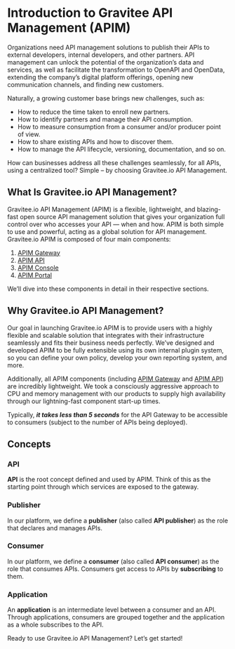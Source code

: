# Introduction to Gravitee API Management (APIM)

Organizations need API management solutions to publish their APIs to external developers, internal developers, and other partners. API management can unlock the potential of the organization’s data and services, as well as facilitate the transformation to OpenAPI and OpenData, extending the company’s digital platform offerings, opening new communication channels, and finding new customers.

Naturally, a growing customer base brings new challenges, such as:

* How to reduce the time taken to enroll new partners.
* How to identify partners and manage their API consumption.
* How to measure consumption from a consumer and/or producer point of view.
* How to share existing APIs and how to discover them.
* How to manage the API lifecycle, versioning, documentation, and so on.

How can businesses address all these challenges seamlessly, for all APIs, using a centralized tool? Simple – by choosing Gravitee.io API Management.

## What Is Gravitee.io API Management?

Gravitee.io API Management (APIM) is a flexible, lightweight, and blazing-fast open source API management solution that gives your organization full control over who accesses your API — when and how. APIM is both simple to use and powerful, acting as a global solution for API management. Gravitee.io APIM is composed of four main components:

1. [APIM Gateway](./#apim-gateway)
2. [APIM API](./#apim-api)
3. [APIM Console](./#apim-console)
4. [APIM Portal](./#apim-portal)

We’ll dive into these components in detail in their respective sections.

## Why Gravitee.io API Management?

Our goal in launching Gravitee.io APIM is to provide users with a highly flexible and scalable solution that integrates with their infrastructure seamlessly and fits their business needs perfectly. We’ve designed and developed APIM to be fully extensible using its own internal plugin system, so you can define your own policy, develop your own reporting system, and more.

Additionally, all APIM components (including [APIM Gateway](./#apim-gateway) and [APIM API](./#apim-api)) are incredibly lightweight. We took a consciously aggressive approach to CPU and memory management with our products to supply high availability through our lightning-fast component start-up times.

Typically, _**it takes less than 5 seconds**_ for the API Gateway to be accessible to consumers (subject to the number of APIs being deployed).

## Concepts

### API

**API** is the root concept defined and used by APIM. Think of this as the starting point through which services are exposed to the gateway.

### Publisher

In our platform, we define a **publisher** (also called **API publisher**) as the role that declares and manages APIs.

### Consumer

In our platform, we define a **consumer** (also called **API consumer**) as the role that consumes APIs. Consumers get access to APIs by **subscribing** to them.

### Application

An **application** is an intermediate level between a consumer and an API. Through applications, consumers are grouped together and the application as a whole subscribes to the API.

Ready to use Gravitee.io API Management? Let’s get started!

